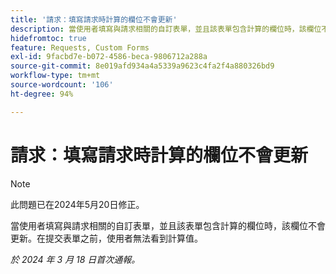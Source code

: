 ```yaml
---
title: '請求：填寫請求時計算的欄位不會更新'
description: 當使用者填寫與請求相關的自訂表單，並且該表單包含計算的欄位時，該欄位不會更新。在提交表單之前，使用者無法看到計算值。
hidefromtoc: true
feature: Requests, Custom Forms
exl-id: 9facbd7e-b072-4586-beca-9806712a288a
source-git-commit: 8e019afd934a4a5339a9623c4fa2f4a880326bd9
workflow-type: tm+mt
source-wordcount: '106'
ht-degree: 94%

---
```


# 請求：填寫請求時計算的欄位不會更新

>[!NOTE]
>
>此問題已在2024年5月20日修正。

當使用者填寫與請求相關的自訂表單，並且該表單包含計算的欄位時，該欄位不會更新。在提交表單之前，使用者無法看到計算值。

_於 2024 年 3 月 18 日首次通報。_

